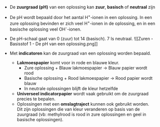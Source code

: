 - De **zuurgraad (pH)** van een oplossing kan **zuur**, **basisch** of **neutraal** zijn
- De pH wordt bepaald door het aantal H<sup>+</sup>-ionen in een oplossing.  In een zure oplossing bevinden er zich veel H<sup>+</sup>-ionen in de oplossing, en in een basische oplossing veel OH<sup>-</sup>-ionen.
- De pH-schaal gaat van 0 (zuur) tot 14 (basisch). 7 Is neutraal.
![[Zuren - Basisstof 1 - De pH van een oplossing.png]]

- Met **indicatoren** kan de zuurgraad van een oplossing worden bepaald.
	- **Lakmoespapier** komt voor in rode en blauwe kleur.
		- Zure oplossing + Blauw lakmoespapier -> Blauw papier wordt rood
		- Basische oplossing + Rood lakmoespapier -> Rood papier wordt blauw
		- In neutrale oplossingen blijft de kleur hetzelfde
	- **Universeel indicatorpapier** wordt vaak gebruikt om de zuurgraad precies te bepalen.
	- Oplossingen met een **omslagtraject** kunnen ook gebruikt worden. Dit zijn oplossingen die van kleur veranderen op basis van de zuurgraad (vb: methylrood is rood in zure oplossingen en geel in basische oplossingen).
